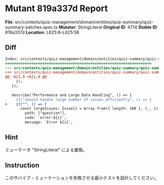 # Mutant 819a337d Report

**File**: src/contexts/quiz-management/domain/entities/quiz-summary/quiz-summary-patches.spec.ts
**Mutator**: StringLiteral
**Original ID**: 4714
**Stable ID**: 819a337d
**Location**: L625:8–L625:58

## Diff

```diff
Index: src/contexts/quiz-management/domain/entities/quiz-summary/quiz-summary-patches.spec.ts
===================================================================
--- src/contexts/quiz-management/domain/entities/quiz-summary/quiz-summary-patches.spec.ts	original
+++ src/contexts/quiz-management/domain/entities/quiz-summary/quiz-summary-patches.spec.ts	mutated #4714
@@ -621,9 +621,9 @@
     });
   });
 
   describe("Performance and Large Data Handling", () => {
-    it("should handle large number of issues efficiently", () => {
+    it("", () => {
       const largeIssues: Issue[] = Array.from({ length: 100 }, (_, i) => ({
         path: ["question"],
         code: `error-${i}`,
         message: `Error ${i}`,
```

## Hint

ミューテータ "StringLiteral" による置換。

## Instruction

このサバイブ・ミューテーションを失敗させる最小テストを設計してください。
